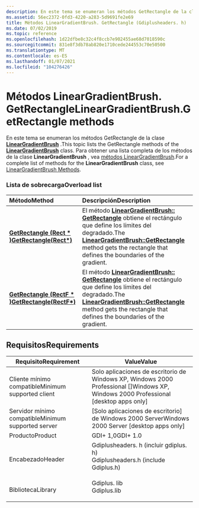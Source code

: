```yaml
---
description: En este tema se enumeran los métodos GetRectangle de la clase LinearGradientBrush. Para obtener una lista completa de los métodos de la clase LinearGradientBrush, vea métodos LinearGradientBrush.
ms.assetid: 56ec2372-0fd3-4220-a283-5d9691fe2e69
title: Métodos LinearGradientBrush. GetRectangle (Gdiplusheaders. h)
ms.date: 07/02/2019
ms.topic: reference
ms.openlocfilehash: 1d22dfbe8c32c4f8ccb7e902455ae68d7018590c
ms.sourcegitcommit: 831e8f3db78ab820e1710cede244553c70e50500
ms.translationtype: MT
ms.contentlocale: es-ES
ms.lasthandoff: 01/07/2021
ms.locfileid: "104276426"
---
```

# <a name="lineargradientbrushgetrectangle-methods"></a><span data-ttu-id="274e8-104">Métodos LinearGradientBrush. GetRectangle</span><span class="sxs-lookup"><span data-stu-id="274e8-104">LinearGradientBrush.GetRectangle methods</span></span>

<span data-ttu-id="274e8-105">En este tema se enumeran los métodos GetRectangle de la clase [**LinearGradientBrush**](/windows/win32/api/gdiplusbrush/nl-gdiplusbrush-lineargradientbrush) .</span><span class="sxs-lookup"><span data-stu-id="274e8-105">This topic lists the GetRectangle methods of the [**LinearGradientBrush**](/windows/win32/api/gdiplusbrush/nl-gdiplusbrush-lineargradientbrush) class.</span></span> <span data-ttu-id="274e8-106">Para obtener una lista completa de los métodos de la clase **LinearGradientBrush** , vea [métodos LinearGradientBrush](-gdiplus-class-lineargradientbrush-methods.md).</span><span class="sxs-lookup"><span data-stu-id="274e8-106">For a complete list of methods for the **LinearGradientBrush** class, see [LinearGradientBrush Methods](-gdiplus-class-lineargradientbrush-methods.md).</span></span>

### <a name="overload-list"></a><span data-ttu-id="274e8-107">Lista de sobrecarga</span><span class="sxs-lookup"><span data-stu-id="274e8-107">Overload list</span></span>



| <span data-ttu-id="274e8-108">Método</span><span class="sxs-lookup"><span data-stu-id="274e8-108">Method</span></span>                                                                                       | <span data-ttu-id="274e8-109">Descripción</span><span class="sxs-lookup"><span data-stu-id="274e8-109">Description</span></span>                                                                                                                                                                                    |
|:---------------------------------------------------------------------------------------------|:-----------------------------------------------------------------------------------------------------------------------------------------------------------------------------------------------|
| <span data-ttu-id="274e8-110">[**GetRectangle (Rect \* )**](/windows/win32/api/gdiplusbrush/nf-gdiplusbrush-lineargradientbrush-getrectangle(outrect))</span><span class="sxs-lookup"><span data-stu-id="274e8-110">[**GetRectangle(Rect\*)**](/windows/win32/api/gdiplusbrush/nf-gdiplusbrush-lineargradientbrush-getrectangle(outrect))</span></span>   | <span data-ttu-id="274e8-111">El método [**LinearGradientBrush:: GetRectangle**](/windows/win32/api/gdiplusbrush/nf-gdiplusbrush-lineargradientbrush-getrectangle(outrect)) obtiene el rectángulo que define los límites del degradado.</span><span class="sxs-lookup"><span data-stu-id="274e8-111">The [**LinearGradientBrush::GetRectangle**](/windows/win32/api/gdiplusbrush/nf-gdiplusbrush-lineargradientbrush-getrectangle(outrect)) method gets the rectangle that defines the boundaries of the gradient.</span></span> <br/> |
| <span data-ttu-id="274e8-112">[**GetRectangle (RectF \* )**](/previous-versions//ms535352(v=vs.85))</span><span class="sxs-lookup"><span data-stu-id="274e8-112">[**GetRectangle(RectF\*)**](/previous-versions//ms535352(v=vs.85))</span></span> | <span data-ttu-id="274e8-113">El método [**LinearGradientBrush:: GetRectangle**](/previous-versions//ms535352(v=vs.85)) obtiene el rectángulo que define los límites del degradado.</span><span class="sxs-lookup"><span data-stu-id="274e8-113">The [**LinearGradientBrush::GetRectangle**](/previous-versions//ms535352(v=vs.85)) method gets the rectangle that defines the boundaries of the gradient.</span></span><br/> |



## <a name="requirements"></a><span data-ttu-id="274e8-114">Requisitos</span><span class="sxs-lookup"><span data-stu-id="274e8-114">Requirements</span></span>



| <span data-ttu-id="274e8-115">Requisito</span><span class="sxs-lookup"><span data-stu-id="274e8-115">Requirement</span></span> | <span data-ttu-id="274e8-116">Value</span><span class="sxs-lookup"><span data-stu-id="274e8-116">Value</span></span> |
|-------------------------------------|-----------------------------------------------------------------------------------------------------------------|
| <span data-ttu-id="274e8-117">Cliente mínimo compatible</span><span class="sxs-lookup"><span data-stu-id="274e8-117">Minimum supported client</span></span><br/> | <span data-ttu-id="274e8-118">Solo aplicaciones de escritorio de Windows XP, Windows 2000 Professional \[\]</span><span class="sxs-lookup"><span data-stu-id="274e8-118">Windows XP, Windows 2000 Professional \[desktop apps only\]</span></span><br/>                                          |
| <span data-ttu-id="274e8-119">Servidor mínimo compatible</span><span class="sxs-lookup"><span data-stu-id="274e8-119">Minimum supported server</span></span><br/> | <span data-ttu-id="274e8-120">\[Solo aplicaciones de escritorio\] de Windows 2000 Server</span><span class="sxs-lookup"><span data-stu-id="274e8-120">Windows 2000 Server \[desktop apps only\]</span></span><br/>                                                            |
| <span data-ttu-id="274e8-121">Producto</span><span class="sxs-lookup"><span data-stu-id="274e8-121">Product</span></span><br/>                  | <span data-ttu-id="274e8-122">GDI+ 1,0</span><span class="sxs-lookup"><span data-stu-id="274e8-122">GDI+ 1.0</span></span><br/>                                                                                             |
| <span data-ttu-id="274e8-123">Encabezado</span><span class="sxs-lookup"><span data-stu-id="274e8-123">Header</span></span><br/>                   | <dl> <span data-ttu-id="274e8-124"><dt>Gdiplusheaders. h (incluir gdiplus. h)</dt></span><span class="sxs-lookup"><span data-stu-id="274e8-124"><dt>Gdiplusheaders.h (include Gdiplus.h)</dt></span></span> </dl> |
| <span data-ttu-id="274e8-125">Biblioteca</span><span class="sxs-lookup"><span data-stu-id="274e8-125">Library</span></span><br/>                  | <dl> <span data-ttu-id="274e8-126"><dt>Gdiplus. lib</dt></span><span class="sxs-lookup"><span data-stu-id="274e8-126"><dt>Gdiplus.lib</dt></span></span> </dl>                          |



 

 

